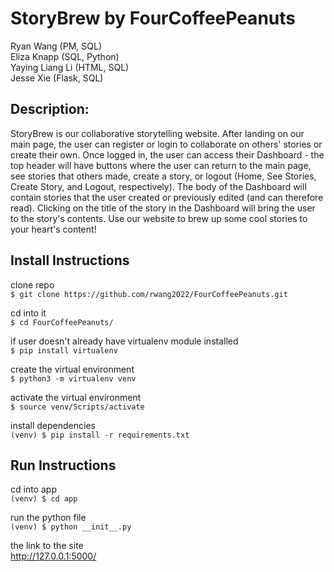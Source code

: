 # StoryBrew by FourCoffeePeanuts

Ryan Wang (PM, SQL) <br />
Eliza Knapp (SQL, Python) <br />
Yaying Liang Li (HTML, SQL) <br />
Jesse Xie (Flask, SQL) <br />

## Description:
StoryBrew is our collaborative storytelling website. After landing on our main page, the user can register or login to collaborate on others' stories or create their own. Once logged in, the user can access their Dashboard - the top header will have buttons where the user can return to the main page, see stories that others made, create a story, or logout (Home, See Stories, Create Story, and Logout, respectively). The body of the Dashboard will contain stories that the user created or previously edited (and can therefore read). Clicking on the title of the story in the Dashboard will bring the user to the story's contents. Use our website to brew up some cool stories to your heart's content!

## Install Instructions
clone repo <br>
`$ git clone https://github.com/rwang2022/FourCoffeePeanuts.git`

cd into it<br>
`$ cd FourCoffeePeanuts/`

if user doesn't already have virtualenv module installed <br>
`$ pip install virtualenv`

create the virtual environment<br>
`$ python3 -m virtualenv venv`

activate the virtual environment<br>
`$ source venv/Scripts/activate`

install dependencies<br>
`(venv) $ pip install -r requirements.txt`


## Run Instructions
cd into app <br>
`(venv) $ cd app`

run the python file<br>
`(venv) $ python __init__.py`

the link to the site<br>
http://127.0.0.1:5000/
